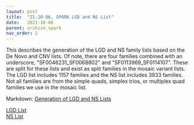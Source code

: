 ```yaml
---
layout: post
title:  "21-10-06, SPARK LGD and NS List"
date:   2021-10-06
parent: archive_spark
nav_order: 2
---
```


This describes the generation of the LGD and NS family lists based on the De Novo and CNV lists. Of note, there are four families combined with an underscore, "SF0046231_SF0068802" and "SF0113969_SF0114107". These are split for these lists and exist as split families in the mosaic variant lists. The LGD list includes 1157 families and the NS list includes 3933 families. Not all families are from the simple quads, simplex trios, or multiplex quad families we use in the mosaic list.

Markdown: [Generation of LGD and NS Lists](https://www.dropbox.com/s/p70jk08tzvqgb10/09_lgd_ns_lists.html?dl=0)

[LGD List](https://www.dropbox.com/s/y061oxm1pw4eykx/lgd_family_list.txt?dl=0)
<br>[NS List](https://www.dropbox.com/s/a8bbg0konbpuppw/ns_family_list.txt?dl=0)